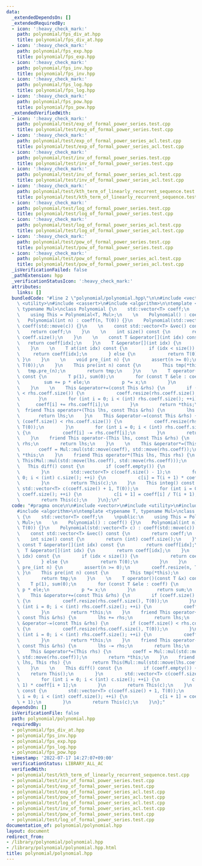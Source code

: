 ```yaml
---
data:
  _extendedDependsOn: []
  _extendedRequiredBy:
  - icon: ':heavy_check_mark:'
    path: polynomial/fps_div_at.hpp
    title: polynomial/fps_div_at.hpp
  - icon: ':heavy_check_mark:'
    path: polynomial/fps_exp.hpp
    title: polynomial/fps_exp.hpp
  - icon: ':heavy_check_mark:'
    path: polynomial/fps_inv.hpp
    title: polynomial/fps_inv.hpp
  - icon: ':heavy_check_mark:'
    path: polynomial/fps_log.hpp
    title: polynomial/fps_log.hpp
  - icon: ':heavy_check_mark:'
    path: polynomial/fps_pow.hpp
    title: polynomial/fps_pow.hpp
  _extendedVerifiedWith:
  - icon: ':heavy_check_mark:'
    path: polynomial/test/exp_of_formal_power_series.test.cpp
    title: polynomial/test/exp_of_formal_power_series.test.cpp
  - icon: ':heavy_check_mark:'
    path: polynomial/test/exp_of_formal_power_series_acl.test.cpp
    title: polynomial/test/exp_of_formal_power_series_acl.test.cpp
  - icon: ':heavy_check_mark:'
    path: polynomial/test/inv_of_formal_power_series.test.cpp
    title: polynomial/test/inv_of_formal_power_series.test.cpp
  - icon: ':heavy_check_mark:'
    path: polynomial/test/inv_of_formal_power_series_acl.test.cpp
    title: polynomial/test/inv_of_formal_power_series_acl.test.cpp
  - icon: ':heavy_check_mark:'
    path: polynomial/test/kth_term_of_linearly_recurrent_sequence.test.cpp
    title: polynomial/test/kth_term_of_linearly_recurrent_sequence.test.cpp
  - icon: ':heavy_check_mark:'
    path: polynomial/test/log_of_formal_power_series.test.cpp
    title: polynomial/test/log_of_formal_power_series.test.cpp
  - icon: ':heavy_check_mark:'
    path: polynomial/test/log_of_formal_power_series_acl.test.cpp
    title: polynomial/test/log_of_formal_power_series_acl.test.cpp
  - icon: ':heavy_check_mark:'
    path: polynomial/test/pow_of_formal_power_series.test.cpp
    title: polynomial/test/pow_of_formal_power_series.test.cpp
  - icon: ':heavy_check_mark:'
    path: polynomial/test/pow_of_formal_power_series_acl.test.cpp
    title: polynomial/test/pow_of_formal_power_series_acl.test.cpp
  _isVerificationFailed: false
  _pathExtension: hpp
  _verificationStatusIcon: ':heavy_check_mark:'
  attributes:
    links: []
  bundledCode: "#line 2 \"polynomial/polynomial.hpp\"\n\n#include <vector>\n#include\
    \ <utility>\n#include <cassert>\n#include <algorithm>\n\ntemplate <typename T,\
    \ typename Mul>\nclass Polynomial {\n    std::vector<T> coeff;\n    \npublic:\n\
    \    using This = Polynomial<T, Mul>;\n    \n    Polynomial() : coeff() {}\n \
    \   Polynomial(int n) : coeff(n, T(0)) {}\n    Polynomial(std::vector<T> c) :\
    \ coeff(std::move(c)) {}\n    \n    const std::vector<T> &vec() const {\n    \
    \    return coeff;\n    }\n    \n    int size() const {\n        return (int)\
    \ coeff.size();\n    }\n    \n    const T &operator[](int idx) const {\n     \
    \   return coeff[idx];\n    }\n    T &operator[](int idx) {\n        return coeff[idx];\n\
    \    }\n    \n    T at(int idx) const {\n        if (idx < size()) {\n       \
    \     return coeff[idx];\n        } else {\n            return T(0);\n       \
    \ }\n    }\n    \n    void pre_(int n) {\n        assert(n >= 0);\n        coeff.resize(n,\
    \ T(0));\n    }\n    This pre(int n) const {\n        This tmp(*this);\n     \
    \   tmp.pre_(n);\n        return tmp;\n    }\n    \n    T operator()(const T &x)\
    \ const {\n        T p(1), sum(0);\n        for (const T &ele : coeff) {\n   \
    \         sum += p * ele;\n            p *= x;\n        }\n        return sum;\n\
    \    }\n    \n    This &operator+=(const This &rhs) {\n        if (coeff.size()\
    \ < rhs.coeff.size()) {\n            coeff.resize(rhs.coeff.size(), T(0));\n \
    \       }\n        for (int i = 0; i < (int) rhs.coeff.size(); ++i) {\n      \
    \      coeff[i] += rhs.coeff[i];\n        }\n        return *this;\n    }\n  \
    \  friend This operator+(This lhs, const This &rhs) {\n        lhs += rhs;\n \
    \       return lhs;\n    }\n    This &operator-=(const This &rhs) {\n        if\
    \ (coeff.size() < rhs.coeff.size()) {\n            coeff.resize(rhs.coeff.size(),\
    \ T(0));\n        }\n        for (int i = 0; i < (int) rhs.coeff.size(); ++i)\
    \ {\n            coeff[i] -= rhs.coeff[i];\n        }\n        return *this;\n\
    \    }\n    friend This operator-(This lhs, const This &rhs) {\n        lhs -=\
    \ rhs;\n        return lhs;\n    }\n    \n    This &operator*=(This rhs) {\n \
    \       coeff = Mul::mul(std::move(coeff), std::move(rhs.coeff));\n        return\
    \ *this;\n    }\n    friend This operator*(This lhs, This rhs) {\n        return\
    \ This(Mul::mul(std::move(lhs.coeff), std::move(rhs.coeff)));\n    }\n    \n \
    \   This diff() const {\n        if (coeff.empty()) {\n            return This();\n\
    \        }\n        std::vector<T> c(coeff.size() - 1);\n        for (int i =\
    \ 0; i < (int) c.size(); ++i) {\n            c[i] = T(i + 1) * coeff[i + 1];\n\
    \        }\n        return This(c);\n    }\n    This integ() const {\n       \
    \ std::vector<T> c(coeff.size() + 1, T(0));\n        for (int i = 0; i < (int)\
    \ coeff.size(); ++i) {\n            c[i + 1] = coeff[i] / T(i + 1);\n        }\n\
    \        return This(c);\n    }\n};\n"
  code: "#pragma once\n\n#include <vector>\n#include <utility>\n#include <cassert>\n\
    #include <algorithm>\n\ntemplate <typename T, typename Mul>\nclass Polynomial\
    \ {\n    std::vector<T> coeff;\n    \npublic:\n    using This = Polynomial<T,\
    \ Mul>;\n    \n    Polynomial() : coeff() {}\n    Polynomial(int n) : coeff(n,\
    \ T(0)) {}\n    Polynomial(std::vector<T> c) : coeff(std::move(c)) {}\n    \n\
    \    const std::vector<T> &vec() const {\n        return coeff;\n    }\n    \n\
    \    int size() const {\n        return (int) coeff.size();\n    }\n    \n   \
    \ const T &operator[](int idx) const {\n        return coeff[idx];\n    }\n  \
    \  T &operator[](int idx) {\n        return coeff[idx];\n    }\n    \n    T at(int\
    \ idx) const {\n        if (idx < size()) {\n            return coeff[idx];\n\
    \        } else {\n            return T(0);\n        }\n    }\n    \n    void\
    \ pre_(int n) {\n        assert(n >= 0);\n        coeff.resize(n, T(0));\n   \
    \ }\n    This pre(int n) const {\n        This tmp(*this);\n        tmp.pre_(n);\n\
    \        return tmp;\n    }\n    \n    T operator()(const T &x) const {\n    \
    \    T p(1), sum(0);\n        for (const T &ele : coeff) {\n            sum +=\
    \ p * ele;\n            p *= x;\n        }\n        return sum;\n    }\n    \n\
    \    This &operator+=(const This &rhs) {\n        if (coeff.size() < rhs.coeff.size())\
    \ {\n            coeff.resize(rhs.coeff.size(), T(0));\n        }\n        for\
    \ (int i = 0; i < (int) rhs.coeff.size(); ++i) {\n            coeff[i] += rhs.coeff[i];\n\
    \        }\n        return *this;\n    }\n    friend This operator+(This lhs,\
    \ const This &rhs) {\n        lhs += rhs;\n        return lhs;\n    }\n    This\
    \ &operator-=(const This &rhs) {\n        if (coeff.size() < rhs.coeff.size())\
    \ {\n            coeff.resize(rhs.coeff.size(), T(0));\n        }\n        for\
    \ (int i = 0; i < (int) rhs.coeff.size(); ++i) {\n            coeff[i] -= rhs.coeff[i];\n\
    \        }\n        return *this;\n    }\n    friend This operator-(This lhs,\
    \ const This &rhs) {\n        lhs -= rhs;\n        return lhs;\n    }\n    \n\
    \    This &operator*=(This rhs) {\n        coeff = Mul::mul(std::move(coeff),\
    \ std::move(rhs.coeff));\n        return *this;\n    }\n    friend This operator*(This\
    \ lhs, This rhs) {\n        return This(Mul::mul(std::move(lhs.coeff), std::move(rhs.coeff)));\n\
    \    }\n    \n    This diff() const {\n        if (coeff.empty()) {\n        \
    \    return This();\n        }\n        std::vector<T> c(coeff.size() - 1);\n\
    \        for (int i = 0; i < (int) c.size(); ++i) {\n            c[i] = T(i +\
    \ 1) * coeff[i + 1];\n        }\n        return This(c);\n    }\n    This integ()\
    \ const {\n        std::vector<T> c(coeff.size() + 1, T(0));\n        for (int\
    \ i = 0; i < (int) coeff.size(); ++i) {\n            c[i + 1] = coeff[i] / T(i\
    \ + 1);\n        }\n        return This(c);\n    }\n};"
  dependsOn: []
  isVerificationFile: false
  path: polynomial/polynomial.hpp
  requiredBy:
  - polynomial/fps_div_at.hpp
  - polynomial/fps_inv.hpp
  - polynomial/fps_exp.hpp
  - polynomial/fps_log.hpp
  - polynomial/fps_pow.hpp
  timestamp: '2022-07-17 14:27:07+09:00'
  verificationStatus: LIBRARY_ALL_AC
  verifiedWith:
  - polynomial/test/kth_term_of_linearly_recurrent_sequence.test.cpp
  - polynomial/test/inv_of_formal_power_series.test.cpp
  - polynomial/test/exp_of_formal_power_series.test.cpp
  - polynomial/test/exp_of_formal_power_series_acl.test.cpp
  - polynomial/test/pow_of_formal_power_series_acl.test.cpp
  - polynomial/test/log_of_formal_power_series_acl.test.cpp
  - polynomial/test/inv_of_formal_power_series_acl.test.cpp
  - polynomial/test/pow_of_formal_power_series.test.cpp
  - polynomial/test/log_of_formal_power_series.test.cpp
documentation_of: polynomial/polynomial.hpp
layout: document
redirect_from:
- /library/polynomial/polynomial.hpp
- /library/polynomial/polynomial.hpp.html
title: polynomial/polynomial.hpp
---
```

